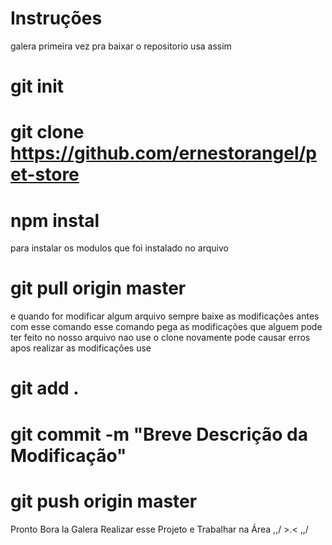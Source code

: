 # Instruções
galera primeira vez pra baixar o repositorio usa assim
# git init
# git clone https://github.com/ernestorangel/pet-store
# npm instal
para instalar os modulos que foi instalado no arquivo
# git pull origin master 
e quando for modificar algum arquivo sempre baixe as modificaçôes antes com esse comando
esse comando pega as modificações que alguem pode ter feito no nosso arquivo nao use o clone novamente pode causar erros
apos realizar as modificações use
# git add .
# git commit -m "Breve Descrição da Modificação"
# git push origin master
Pronto Bora la Galera Realizar esse Projeto e Trabalhar na Área
\,,/ >.< \,,/
